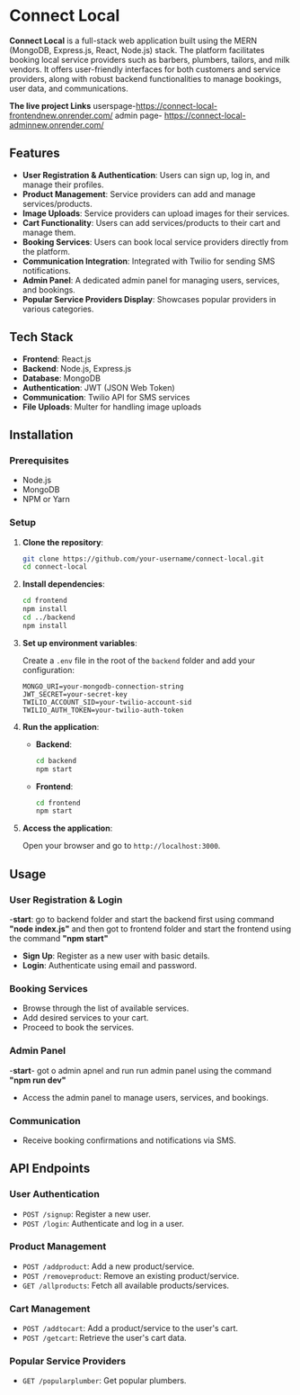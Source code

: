 # Connect Local

**Connect Local** is a full-stack web application built using the MERN (MongoDB, Express.js, React, Node.js) stack. The platform facilitates booking local service providers such as barbers, plumbers, tailors, and milk vendors. It offers user-friendly interfaces for both customers and service providers, along with robust backend functionalities to manage bookings, user data, and communications.

**The live project Links**
userspage-https://connect-local-frontendnew.onrender.com/
admin page- https://connect-local-adminnew.onrender.com/

## Features

- **User Registration & Authentication**: Users can sign up, log in, and manage their profiles.
- **Product Management**: Service providers can add and manage services/products.
- **Image Uploads**: Service providers can upload images for their services.
- **Cart Functionality**: Users can add services/products to their cart and manage them.
- **Booking Services**: Users can book local service providers directly from the platform.
- **Communication Integration**: Integrated with Twilio for sending SMS notifications.
- **Admin Panel**: A dedicated admin panel for managing users, services, and bookings.
- **Popular Service Providers Display**: Showcases popular providers in various categories.

## Tech Stack

- **Frontend**: React.js
- **Backend**: Node.js, Express.js
- **Database**: MongoDB
- **Authentication**: JWT (JSON Web Token)
- **Communication**: Twilio API for SMS services
- **File Uploads**: Multer for handling image uploads





## Installation

### Prerequisites

- Node.js
- MongoDB
- NPM or Yarn

### Setup

1. **Clone the repository**:

   ```bash
   git clone https://github.com/your-username/connect-local.git
   cd connect-local
   ```

2. **Install dependencies**:

   ```bash
   cd frontend
   npm install
   cd ../backend
   npm install
   ```

3. **Set up environment variables**:

   Create a `.env` file in the root of the `backend` folder and add your configuration:

   ```
   MONGO_URI=your-mongodb-connection-string
   JWT_SECRET=your-secret-key
   TWILIO_ACCOUNT_SID=your-twilio-account-sid
   TWILIO_AUTH_TOKEN=your-twilio-auth-token
   ```

4. **Run the application**:

   - **Backend**:

     ```bash
     cd backend
     npm start
     ```

   - **Frontend**:

     ```bash
     cd frontend
     npm start
     ```

5. **Access the application**:

   Open your browser and go to `http://localhost:3000`.

## Usage

### User Registration & Login
-**start**: go to backend folder and start the backend first using command **"node index.js"**  and then got to frontend folder and start the frontend using the command **"npm start"**
- **Sign Up**: Register as a new user with basic details.
- **Login**: Authenticate using email and password.

### Booking Services

- Browse through the list of available services.
- Add desired services to your cart.
- Proceed to book the services.

### Admin Panel
-**start**- got o admin apnel and run run admin panel using the command **"npm run dev"**
- Access the admin panel to manage users, services, and bookings.

### Communication

- Receive booking confirmations and notifications via SMS.

## API Endpoints

### User Authentication

- `POST /signup`: Register a new user.
- `POST /login`: Authenticate and log in a user.

### Product Management

- `POST /addproduct`: Add a new product/service.
- `POST /removeproduct`: Remove an existing product/service.
- `GET /allproducts`: Fetch all available products/services.

### Cart Management

- `POST /addtocart`: Add a product/service to the user's cart.
- `POST /getcart`: Retrieve the user's cart data.

### Popular Service Providers

- `GET /popularplumber`: Get popular plumbers.

